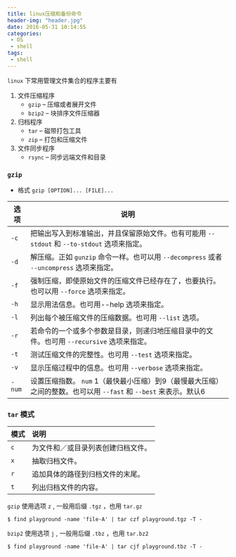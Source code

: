 ```yaml
---
title: linux压缩和备份命令
header-img: "header.jpg"
date: 2016-05-31 10:14:55
categories:
 - OS
 - shell
tags:
 - shell
---
```

`linux` 下常用管理文件集合的程序主要有
1. 文件压缩程序
    + `gzip` – 压缩或者展开文件
    + `bzip2` – 块排序文件压缩器
2. 归档程序
    + `tar` – 磁带打包工具
    + `zip` – 打包和压缩文件
3. 文件同步程序
    + `rsync` – 同步远端文件和目录

### `gzip`
+ 格式 `gzip [OPTION]... [FILE]...`

| 选项 | 说明 |
| --- | --- |
| `-c` | 把输出写入到标准输出，并且保留原始文件。也有可能用 `--stdout` 和 `--to-stdout` 选项来指定。 |
| `-d` | 解压缩。正如 `gunzip` 命令一样。也可以用 `--decompress` 或者 `--uncompress` 选项来指定。 |
| `-f` | 强制压缩，即使原始文件的压缩文件已经存在了，也要执行。也可以用 `--force` 选项来指定。 |
| `-h` | 显示用法信息。也可用--help 选项来指定。 |
| `-l` | 列出每个被压缩文件的压缩数据。也可用 `--list` 选项。 |
| `-r` | 若命令的一个或多个参数是目录，则递归地压缩目录中的文件。也可用 `--recursive` 选项来指定。 |
| `-t` | 测试压缩文件的完整性。也可用 `--test` 选项来指定。 |
| `-v` | 显示压缩过程中的信息。也可用 `--verbose` 选项来指定。 |
| `-num` | 设置压缩指数。 `num` 1（最快最小压缩）到9（最慢最大压缩）之间的整数。也可以用 `--fast` 和 `--best` 来表示。默认6 |

### `tar` 模式

| 模式 | 说明 |
| :------------- | :------------- |
| `c` | 为文件和／或目录列表创建归档文件。 |
| `x` | 抽取归档文件。 |
| `r` | 追加具体的路径到归档文件的末尾。 |
| `t` | 列出归档文件的内容。 |

`gzip` 使用选项 `z` , 一般用后缀 `.tgz` ，也用 `tar.gz`
```
$ find playground -name 'file-A' | tar czf playground.tgz -T -
```
`bzip2` 使用选项 `j` , 一般用后缀 `.tbz` ，也用 `tar.bz2`
```
$ find playground -name 'file-A' | tar cjf playground.tbz -T -
```
